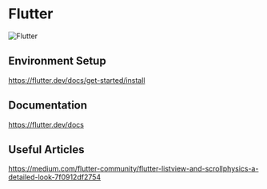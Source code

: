 # Flutter

![Flutter](https://flutter.dev/assets/homepage/carousel/phone_bezel-467ab8d838e5e2d2d3f347f766173ccc365220223692215416e4ce7342f2212f.png)

## Environment Setup

https://flutter.dev/docs/get-started/install

## Documentation

https://flutter.dev/docs

## Useful Articles

https://medium.com/flutter-community/flutter-listview-and-scrollphysics-a-detailed-look-7f0912df2754
